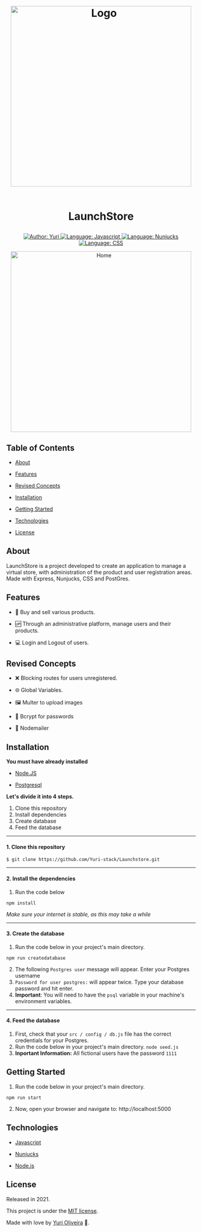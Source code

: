 <h1  align="center">

<br>

<img  src="public/images/logo.png"  alt="Logo"  width="480">

<br>

<br>

LaunchStore

</h1>

  

<div>

  

<p  align="center">

<a  href="https://www.linkedin.com/in/yuri-silva99/"  target="_blank">

<img  src="https://img.shields.io/static/v1?label=Author&message=Yuri&color=00ff99&style=for-the-badge&logo=LinkedIn"  alt="Author: Yuri">

</a>

<a  href="#">

<img  src="https://img.shields.io/static/v1?label=Language&message=Javascript&color=yellow&style=for-the-badge&logo=JavaScript"  alt="Language: Javascript">

</a>

<a  href="#">

<img  src="https://img.shields.io/static/v1?label=Template&message=Nunjucks&color=green&style=for-the-badge&logo=Ghost"  alt="Language: Nunjucks">

</a>

<a  href="#">

<img  src="https://img.shields.io/static/v1?label=Language&message=CSS&color=blue&style=for-the-badge&logo=CSS3"  alt="Language: CSS">

</a>

</p>

  

</div>

  

<p  align="center">

<img  src="public/images/home.png"  alt="Home"  width="480">

</p>

  

## Table of Contents

  

<!--ts-->

* [About](#about)

* [Features](#features)

* [Revised Concepts](#revised-concepts)

* [Installation](#installation)

* [Getting Started](#getting-started)

* [Technologies](#technologies)

* [License](#license)

<!--te-->

  

## About
<div>

<p  align="center">

LaunchStore is a project developed to create an application to manage a virtual store, with administration of the product and user registration areas. Made with Express, Nunjucks, CSS and PostGres.

</p>

</div>
 

## Features

- 🎁 Buy and sell various products.

- 🆙 Through an administrative platform, manage users and their products.

- 💻 Login and Logout of users.

## Revised Concepts

- ❌ Blocking routes for users unregistered.

- 🌐 Global Variables.

- 🖼️ Multer to upload images

- 🔑 Bcrypt for passwords

- 📧 Nodemailer

## Installation

**You must have already installed**

- <a  href="https://nodejs.org/en/download/"> Node.JS </a>

- <a  href="https://www.postgresql.org/"> Postgresql </a>

**Let's divide it into 4 steps.**

1. Clone this repository
2. Install dependencies
3. Create database
4. Feed the database

  ---
#### 1. Clone this repository
```
$ git clone https://github.com/Yuri-stack/Launchstore.git
```
---
#### 2. Install the dependencies

1.  Run the code below
```
npm install
```
*Make sure your internet is stable, as this may take a while*

  ---
#### 3. Create the database
  
1.  Run the code below in your project's main directory.
```
npm run createdatabase
```
2. The following `Postgres user` message will appear. Enter your Postgres username
3. `Password for user postgres:` will appear twice. Type your database password and hit enter.
4. **Important**: You will need to have the `psql` variable in your machine's environment variables.

---
#### 4. Feed the database
1. First, check that your `src / config / db.js` file has the correct credentials for your Postgres.
2. Run the code below in your project's main directory.
```node seed.js```
3. **Inportant Information:** All fictional users have the password `1111`

## Getting Started

1. Run the code below in your project's main directory.
```
npm run start
```
2. Now, open your browser and navigate to: http://localhost:5000

## Technologies

- [Javascript](https://www.javascript.com/)

- [Nunjucks](https://mozilla.github.io/nunjucks/)

- [Node.js](https://nodejs.org/en/)

## License

Released in 2021.

This project is under the [MIT license](https://github.com/Yuri-stack/ReadMe/blob/main/LICENSE).

Made with love by [Yuri Oliveira](https://github.com/Yuri-stack) 🚀.